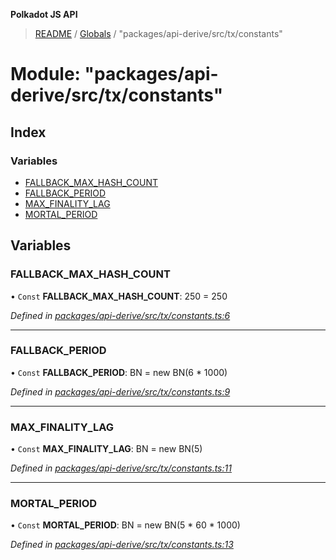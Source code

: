 **Polkadot JS API**

> [README](../README.md) / [Globals](../globals.md) / "packages/api-derive/src/tx/constants"

# Module: "packages/api-derive/src/tx/constants"

## Index

### Variables

* [FALLBACK\_MAX\_HASH\_COUNT](_packages_api_derive_src_tx_constants_.md#fallback_max_hash_count)
* [FALLBACK\_PERIOD](_packages_api_derive_src_tx_constants_.md#fallback_period)
* [MAX\_FINALITY\_LAG](_packages_api_derive_src_tx_constants_.md#max_finality_lag)
* [MORTAL\_PERIOD](_packages_api_derive_src_tx_constants_.md#mortal_period)

## Variables

### FALLBACK\_MAX\_HASH\_COUNT

• `Const` **FALLBACK\_MAX\_HASH\_COUNT**: 250 = 250

*Defined in [packages/api-derive/src/tx/constants.ts:6](https://github.com/polkadot-js/api/blob/e055438c5/packages/api-derive/src/tx/constants.ts#L6)*

___

### FALLBACK\_PERIOD

• `Const` **FALLBACK\_PERIOD**: BN = new BN(6 * 1000)

*Defined in [packages/api-derive/src/tx/constants.ts:9](https://github.com/polkadot-js/api/blob/e055438c5/packages/api-derive/src/tx/constants.ts#L9)*

___

### MAX\_FINALITY\_LAG

• `Const` **MAX\_FINALITY\_LAG**: BN = new BN(5)

*Defined in [packages/api-derive/src/tx/constants.ts:11](https://github.com/polkadot-js/api/blob/e055438c5/packages/api-derive/src/tx/constants.ts#L11)*

___

### MORTAL\_PERIOD

• `Const` **MORTAL\_PERIOD**: BN = new BN(5 * 60 * 1000)

*Defined in [packages/api-derive/src/tx/constants.ts:13](https://github.com/polkadot-js/api/blob/e055438c5/packages/api-derive/src/tx/constants.ts#L13)*
